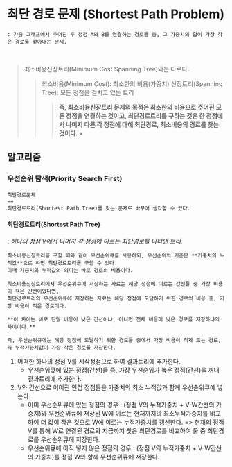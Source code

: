 # 최단 경로 문제 (Shortest Path Problem)
    : 가중 그래프에서 주어진 두 정점 A와 B를 연결하는 경로들 중, 그 가중치의 합이 가장 작은 경로를 찾아내는 문제.
   
<br>

> 최소비용신장트리(Minimum Cost Spanning Tree)와는 다르다.
>> 최소비용(Minimum Cost): 최소한의 비용(가중치)
>> 신장트리(Spanning Tree):  모든 정점을 걸치고 있는 트리
>>> **즉, 최소비용신장트리 문제의 목적은 최소한의 비용으로 주어진 모든 정점을 연결하는 것이고, 
최단경로트리를 구하는 것은 한 정점에서 나머지 다른 각 정점에 대해 최단경로, 최소비용의 경로를 찾는 것이다.**
x
## 알고리즘

### 우선순위 탐색(Priority Search First)
    최단경로문제 
    == 
    최단경로트리(Shortest Path Tree)를 찾는 문제로 바꾸어 생각할 수 있다.
#### 최단경로트리(Shortest Path Tree)
: _하나의 정점 V에서 나머지 각 정점에 이르는 최단경로를 나타낸 트리._
<br>

    최소비용신장트리를 구할 때와 같이 우선순위큐를 사용하되, 우선순위의 기준은 **가중치의 누적값**으로 하면 최단경로트리를 구할 수 있다.
    이때 가중치의 누적값의 의미는 바로 경로의 비용이다.

    최소비용신장트리에서 우선순위큐에 저장하는 자료는 해당 정점에 이르는 간선들 중 가장 비용이 적은 간선이었다면,
    최단경로트리의 우선순위큐에 저장하는 자료는 해당 정점에 도달하기 위한 경로의 비용 중, 가장 비용이 적은 경로이다.

    **이 차이는 바로 단일 비용이 낮은 간선이냐, 아니면 전체 비용이 낮은 경로를 저장하냐의 차이이다.**

    즉, 우선순위큐에는 해당 정점에 도달하기 위한 경로들 중에서 가장 비용이 적게 드는 경로,
    즉 누적가중치값이 가장 작은 경로를 저장한다.

1. 어떠한 하나의 정점 V를 시작정점으로 하여 결과트리에 추가한다.
   * 우선순위큐에 있는 정점(간선)들 중, 가장 우선순위가 높은 정점(간선)을 꺼내 결과트리에 추가한다.
2. V와 간선으로 이어진 인접 정점들을 가중치의 최소 누적값과 함께 우선순위큐에 넣는다.
   * 이미 우선순위큐에 있는 정점의 경우 : (정점 V의 누적가중치 + V-W간선의 가중치)와 우선순위큐에 저장된 W에 이르는 현재까지의 최소누적가중치를 비교하여 더 값이 작은 것으로 W에 이르는 누적가중치를 갱신한다.
    => 현재의 정점 V를 통해 W로 연결된 경로와 지금까지 찾은 최단경로를 비교하여 둘 중 최단경로를 우선순위큐에 저장한다.
   * 우선순위큐에 아직 넣지 않은 정점의 경우 : (정점 V의 누적가중치 + V-W간선의 가중치)를 정점 W와 함께 우선순위큐에 저장한다.